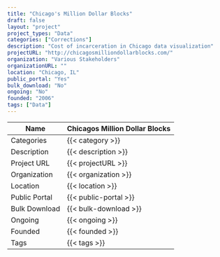 ```yaml
---
title: "Chicago's Million Dollar Blocks"
draft: false
layout: "project"
project_types: "Data"
categories: ["Corrections"]
description: "Cost of incarceration in Chicago data visualization"
projectURL: "http://chicagosmilliondollarblocks.com/"
organization: "Various Stakeholders"
organizationURL: ""
location: "Chicago, IL"
public_portal: "Yes"
bulk_download: "No"
ongoing: "No"
founded: "2006"
tags: ["Data"]
---
```



Name                    |  Chicagos Million Dollar Blocks    
------------------------|----
Categories              | {{< category >}} 
Description             | {{< description >}} 
Project URL             | {{< projectURL >}} 
Organization            | {{< organization >}} 
Location                | {{< location >}} 
Public Portal           | {{< public-portal >}} 
Bulk Download           | {{< bulk-download >}} 
Ongoing                 | {{< ongoing >}} 
Founded                 | {{< founded >}} 
Tags                    | {{< tags >}} 
